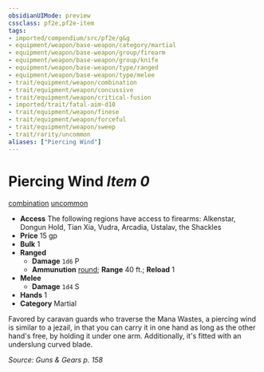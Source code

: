 ```yaml
---
obsidianUIMode: preview
cssclass: pf2e,pf2e-item
tags:
- imported/compendium/src/pf2e/g&g
- equipment/weapon/base-weapon/category/martial
- equipment/weapon/base-weapon/group/firearm
- equipment/weapon/base-weapon/group/knife
- equipment/weapon/base-weapon/type/ranged
- equipment/weapon/base-weapon/type/melee
- trait/equipment/weapon/combination
- trait/equipment/weapon/concussive
- trait/equipment/weapon/critical-fusion
- imported/trait/fatal-aim-d10
- trait/equipment/weapon/finese
- trait/equipment/weapon/forceful
- trait/equipment/weapon/sweep
- trait/rarity/uncommon
aliases: ["Piercing Wind"]
---
```

# Piercing Wind *Item 0*  
[combination](combination-g-g.md)  [uncommon](uncommon.md)  

- **Access** The following regions have access to firearms: Alkenstar, Dongun Hold, Tian Xia, Vudra, Arcadia, Ustalav, the Shackles
- **Price** 15 gp
- **Bulk** 1
- **Ranged**  
  - **Damage** `1d6` P
  - **Ammunution** [round](round-10-g-g.md); **Range** 40 ft.; **Reload** 1
- **Melee**  
  - **Damage** `1d4` S
- **Hands** 1
- **Category** Martial

Favored by caravan guards who traverse the Mana Wastes, a piercing wind is similar to a jezail, in that you can carry it in one hand as long as the other hand's free, by holding it under one arm. Additionally, it's fitted with an underslung curved blade.

*Source: Guns & Gears p. 158*